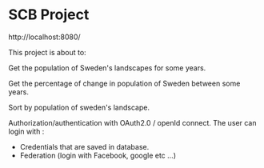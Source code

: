# SCB Project

http://localhost:8080/

This project is about to:

Get the population of Sweden's landscapes for some years.

Get the percentage of change in population of Sweden between some years.

Sort by population of sweden's landscape.

Authorization/authentication with  OAuth2.0 / openId connect.
The user can login with :

- Credentials that are saved in database.
- Federation (login with Facebook, google etc ...)

 
